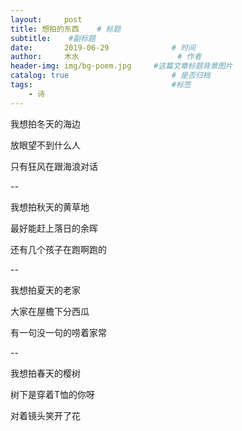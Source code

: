 ```yaml
---
layout:     post   				    
title: 想拍的东西	# 标题
subtitle:	 #副标题
date:       2019-06-29 				# 时间
author:     木水 						# 作者
header-img: img/bg-poem.jpg 	#这篇文章标题背景图片
catalog: true 						# 是否归档
tags:								#标签
    - 诗
---
```

我想拍冬天的海边

放眼望不到什么人

只有狂风在跟海浪对话

--

我想拍秋天的黄草地

最好能赶上落日的余晖

还有几个孩子在跑啊跑的

--

我想拍夏天的老家

大家在屋檐下分西瓜

有一句没一句的唠着家常

--

我想拍春天的樱树

树下是穿着T恤的你呀

对着镜头笑开了花